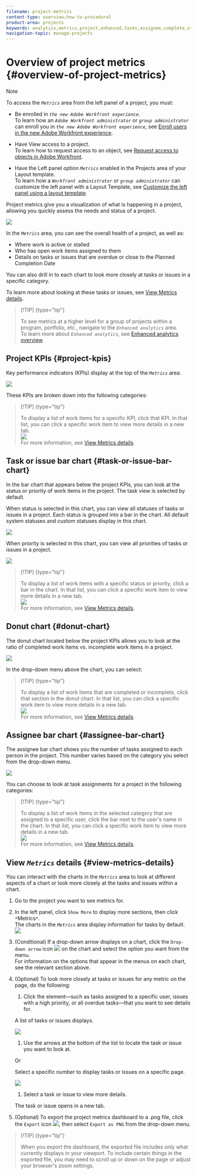 ```yaml
---
filename: project-metrics
content-type: overview;how-to-procedural
product-area: projects
keywords: analytics,metrics,project,enhanced,tasks,assignee,complete,status,overdue,upcoming
navigation-topic: manage-projects
---
```




# Overview of project metrics {#overview-of-project-metrics}



>[!NOTE]
>
>To access the *`Metrics`* area from the left panel of a project, you must:
>
>
>
>* Be enrolled in *`the new Adobe Workfront experience`*.  
>  To learn how an *`Adobe Workfront administrator`* or *`group administrator`* can enroll you in *`the new Adobe Workfront experience`*, see [Enroll users in the new Adobe Workfront experience](enroll-users-new-workfront-experience.md).
>
>* Have View access to a project.  
>  To learn how to request access to an object, see [Request access to objects in Adobe Workfront](request-access.md).
>
>* Have the Left panel option *`Metrics`* enabled in the Projects area of your Layout template.  
>  To learn how a *`Workfront administrator`* or *`group administrator`* can customize the left panel with a Layout Template, see [Customize the left panel using a layout template](customize-left-panel.md).  
>
>
>



Project metrics give you a visualization of what is happening in a project, allowing you quickly assess the needs and status of a project.


![](assets/project-metrics-full-screen-350x238.png)   



In the *`Metrics`* area, you can see the overall health of a project, as well as:



* Where work is active or stalled
* Who has open work items assigned to them
* Details on tasks or issues that are overdue or close to the Planned Completion Date  


You can also drill in to each chart to look more closely at tasks or issues in a specific category.


To learn more about looking at these tasks or issues, see [View Metrics details](#view).


>[!TIP] {type="tip"}
>
>To see metrics at a higher level for a group of projects within a program, portfolio, etc., navigate to the *`Enhanced analytics`* area.  
>To learn more about *`Enhanced analytics`*, see [Enhanced analytics overview](enhanced-analytics-overview.md).




## Project KPIs {#project-kpis}

Key performance indicators (KPIs) display at the top of the *`Metrics`* area.


![](assets/project-metrics-kpis-350x52.png)




These KPIs are broken down into the following categories:



>[!TIP] {type="tip"}
>
>To display a list of work items for a specific KPI, click that KPI. In that list, you can click a specific work item to view more details in a new tab.  
>![](assets/completed-tasks-dialog-350x75.png)  
>For more information, see [View Metrics details](#view).  





## Task or issue bar chart {#task-or-issue-bar-chart}

In the bar chart that appears below the project KPIs, you can look at the status or priority of work items in the project. The task view is selected by default.


When status is selected in this chart, you can view all statuses of tasks or issues in a project. Each status is grouped into a bar in the chart. All default system statuses and custom statuses display in this chart.


![](assets/project-metrics-task-issue-by-status-350x120.png)




When priority is selected in this chart, you can view all priorities of tasks or issues in a project.


![](assets/project-metrics-task-issue-by-priority-350x121.png)




>[!TIP] {type="tip"}
>
>To display a list of work items with a specific status or priority, click a bar in the chart. In that list, you can click a specific work item to view more details in a new tab.  
>![](assets/completed-tasks-dialog-350x75.png)  
>For more information, see [View Metrics details](#view).




## Donut chart {#donut-chart}

The donut chart located below the project KPIs allows you to look at the ratio of completed work items vs. incomplete work items in a project.


![](assets/tasks-issues-by-complete-status-350x250.png)




In the drop-down menu above the chart, you can select:



>[!TIP] {type="tip"}
>
>To display a list of work items that are completed or incomplete, click that section in the donut chart. In that list, you can click a specific work item to view more details in a new tab.  
>![](assets/completed-tasks-dialog-350x75.png)  
>For more information, see [View Metrics details](#view).  





## Assignee bar chart {#assignee-bar-chart}

The assignee bar chart shows you the number of tasks assigned to each person in the project. This number varies based on the category you select from the drop-down menu.


![](assets/tasks-issues-by-assignee-350x104.png)




You can choose to look at task assignments for a project in the following categories:



>[!TIP] {type="tip"}
>
>To display a list of work items in the selected category that are assigned to a specific user, click the bar next to the user's name in the chart. In that list, you can click a specific work item to view more details in a new tab.  
>![](assets/completed-tasks-dialog-350x75.png)  
>For more information, see [View Metrics details](#view).




## View *`Metrics`* details {#view-metrics-details}

You can interact with the charts in the *`Metrics`* area to look at different aspects of a chart or look more closely at the tasks and issues within a chart.



1.  Go to the project you want to see metrics for.
1. In the left panel, click `Show More` to display more sections, then click ` *`Metrics`*`.  
   The charts in the *`Metrics`* area display information for tasks by default.  
   ![](assets/metrics-section-350x298.png)


1. (Conditional) If a drop-down arrow displays on a chart, click the `Drop-down arrow` icon ![](assets/dropdown-arrow.png) on the chart and select the option you want from the menu.  
   For information on the options that appear in the menus on each chart, see the relevant section above.

1.  (Optional) To look more closely at tasks or issues for any metric on the page, do the following:

    
    
    1.  Click the element—such as tasks assigned to a specific user, issues with a high priority, or all overdue tasks—that you want to see details for.
    
    
       A list of tasks or issues displays.
    
    
       ![](assets/completed-tasks-dialog-350x75.png)    
    

    
    1.  Use the arrows at the bottom of the list to locate the task or issue you want to look at.
    
    
       Or
    
    
       Select a specific number to display tasks or issues on a specific page.
    
    
       ![](assets/pagination-300x152.png)    
    

    
    1.  Select a task or issue to view more details.
    
    
       The task or issue opens in a new tab.
    
    
    

1.  (Optional) To export the project metrics dashboard to a .png file, click the `Export` icon ![](assets/export.png), then select `Export as PNG` from the drop-down menu.


   >[!TIP] {type="tip"}
   >
   >When you export the dashboard, the exported file includes only what currently displays in your viewport. To include certain things in the exported file, you may need to scroll up or down on the page or adjust your browser's zoom settings.





